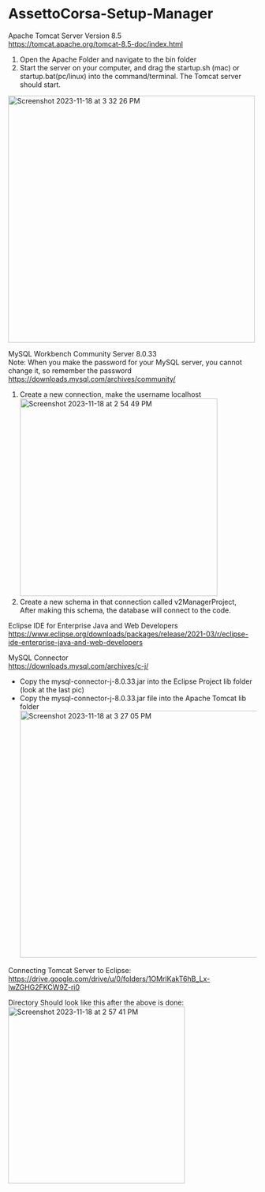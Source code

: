 # AssettoCorsa-Setup-Manager

Apache Tomcat Server Version 8.5<br>
https://tomcat.apache.org/tomcat-8.5-doc/index.html<br>
1. Open the Apache Folder and navigate to the bin folder<br>
2. Start the server on your computer, and drag the startup.sh (mac) or startup.bat(pc/linux) into the command/terminal. The Tomcat server should start.
<img width="500" alt="Screenshot 2023-11-18 at 3 32 26 PM" src="https://github.com/sofiesilva0223/AssettoCorsa-Setup-Manager/assets/89554609/ebd5cde6-dd37-452c-98ec-629db5300f6f">



MySQL Workbench Community Server 8.0.33<br>
Note: When you make the password for your MySQL server, you cannot change it, so remember the password<br>
https://downloads.mysql.com/archives/community/<br>
1. Create a new connection, make the username localhost<br>
<img width="400" alt="Screenshot 2023-11-18 at 2 54 49 PM" src="https://github.com/sofiesilva0223/AssettoCorsa-Setup-Manager/assets/89554609/fd95e4ba-dcec-4f58-9d03-d63fa919a02a"><br>
2. Create a new schema in that connection called v2ManagerProject,<br> 
After making this schema, the database will connect to the code.<br>

Eclipse IDE for Enterprise Java and Web Developers <br>
https://www.eclipse.org/downloads/packages/release/2021-03/r/eclipse-ide-enterprise-java-and-web-developers<br>

MySQL Connector<br> 
https://downloads.mysql.com/archives/c-j/
- Copy the mysql-connector-j-8.0.33.jar into the Eclipse Project lib folder (look at the last pic)
- Copy the mysql-connector-j-8.0.33.jar file into the Apache Tomcat lib folder
<img width="500" alt="Screenshot 2023-11-18 at 3 27 05 PM" src="https://github.com/sofiesilva0223/AssettoCorsa-Setup-Manager/assets/89554609/dbb91ea7-69f6-4700-b47a-14ebf44ff7b4"><br>


Connecting Tomcat Server to Eclipse:
https://drive.google.com/drive/u/0/folders/1OMrlKakT6hB_Lx-lwZGHG2FKCW9Z-ri0

Directory Should look like this after the above is done:<br>
<img width="358" alt="Screenshot 2023-11-18 at 2 57 41 PM" src="https://github.com/sofiesilva0223/AssettoCorsa-Setup-Manager/assets/89554609/362dec61-54cf-4608-b2b5-1ab1f13fd4eb">
